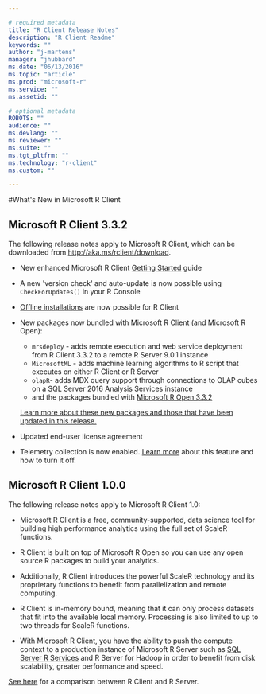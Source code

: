 ```yaml
---

# required metadata
title: "R Client Release Notes"
description: "R Client Readme"
keywords: ""
author: "j-martens"
manager: "jhubbard"
ms.date: "06/13/2016"
ms.topic: "article"
ms.prod: "microsoft-r"
ms.service: ""
ms.assetid: ""

# optional metadata
ROBOTS: ""
audience: ""
ms.devlang: ""
ms.reviewer: ""
ms.suite: ""
ms.tgt_pltfrm: ""
ms.technology: "r-client"
ms.custom: ""

---
```


#What's New in Microsoft R Client

## Microsoft R Client 3.3.2

The following release notes apply to Microsoft R Client, which can be downloaded from http://aka.ms/rclient/download.

+ New enhanced Microsoft R Client [Getting Started](../r-client-get-started.md) guide
+ A new 'version check' and auto-update is now possible using `CheckForUpdates()` in your R Console 
+ [Offline installations](../r-client-get-started.md#installrclient) are now possible for R Client
+ New packages now bundled with Microsoft R Client (and Microsoft R Open):
  + `mrsdeploy` - adds remote execution and web service deployment from R Client 3.3.2 to a remote R Server 9.0.1 instance
  + `MicrosoftML` - adds machine learning algorithms to R script that executes on either R Client or R Server
  + `olapR`- adds MDX query support through connections to OLAP cubes on a SQL Server 2016 Analysis Services instance
  + and the packages bundled with [Microsoft R Open 3.3.2](https://mran.microsoft.com/rro/installed/#enhance)

  [Learn more about these new packages and those that have been updated in this release.](../rserver-whats-new.md)
+ Updated end-user license agreement
+ Telemetry collection is now enabled. [Learn more](../rserver-optout-telemetry.md) about this feature and how to turn it off.

## Microsoft R Client 1.0.0

The following release notes apply to Microsoft R Client 1.0:

+ Microsoft R Client is a free, community-supported, data science tool for building high performance analytics using the full set of ScaleR functions.  

+ R Client is built on top of Microsoft R Open so you can use any open source R packages to build your analytics.

+ Additionally, R Client introduces the powerful ScaleR technology and its proprietary functions to benefit from parallelization and remote computing.

+ R Client is in-memory bound, meaning that it can only process datasets that fit into the available local memory. Processing is also limited to up to two threads for ScaleR functions.

+ With Microsoft R Client, you have the ability to push the compute context to a production instance of Microsoft R Server such as [SQL Server R Services](https://msdn.microsoft.com/en-us/library/mt604845.aspx) and R Server for Hadoop in order to benefit from disk scalability, greater performance and speed.

[See here](../microsoft-r-getting-started.md#compare-prods) for a comparison between R Client and R Server.
